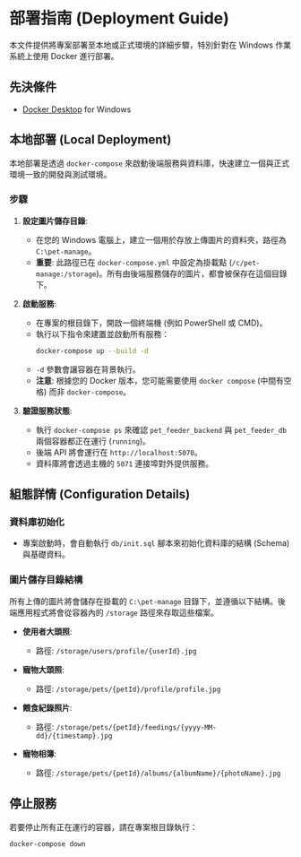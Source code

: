 # 部署指南 (Deployment Guide)

本文件提供將專案部署至本地或正式環境的詳細步驟，特別針對在 Windows 作業系統上使用 Docker 進行部署。

## 先決條件

- [Docker Desktop](https://www.docker.com/products/docker-desktop/) for Windows

## 本地部署 (Local Deployment)

本地部署是透過 `docker-compose` 來啟動後端服務與資料庫，快速建立一個與正式環境一致的開發與測試環境。

### 步驟

1.  **設定圖片儲存目錄**:
    *   在您的 Windows 電腦上，建立一個用於存放上傳圖片的資料夾，路徑為 `C:\pet-manage`。
    *   **重要**: 此路徑已在 `docker-compose.yml` 中設定為掛載點 (`/c/pet-manage:/storage`)。所有由後端服務儲存的圖片，都會被保存在這個目錄下。

2.  **啟動服務**:
    *   在專案的根目錄下，開啟一個終端機 (例如 PowerShell 或 CMD)。
    *   執行以下指令來建置並啟動所有服務：
        ```bash
        docker-compose up --build -d
        ```
    *   `-d` 參數會讓容器在背景執行。
    *   **注意**: 根據您的 Docker 版本，您可能需要使用 `docker compose` (中間有空格) 而非 `docker-compose`。

3.  **驗證服務狀態**:
    *   執行 `docker-compose ps` 來確認 `pet_feeder_backend` 與 `pet_feeder_db` 兩個容器都正在運行 (`running`)。
    *   後端 API 將會運行在 `http://localhost:5070`。
    *   資料庫將會透過主機的 `5071` 連接埠對外提供服務。

## 組態詳情 (Configuration Details)

### 資料庫初始化

-   專案啟動時，會自動執行 `db/init.sql` 腳本來初始化資料庫的結構 (Schema) 與基礎資料。

### 圖片儲存目錄結構

所有上傳的圖片將會儲存在掛載的 `C:\pet-manage` 目錄下，並遵循以下結構。後端應用程式將會從容器內的 `/storage` 路徑來存取這些檔案。

-   **使用者大頭照**:
    -   路徑: `/storage/users/profile/{userId}.jpg`

-   **寵物大頭照**:
    -   路徑: `/storage/pets/{petId}/profile/profile.jpg`

-   **餵食紀錄照片**:
    -   路徑: `/storage/pets/{petId}/feedings/{yyyy-MM-dd}/{timestamp}.jpg`

-   **寵物相簿**:
    -   路徑: `/storage/pets/{petId}/albums/{albumName}/{photoName}.jpg`

## 停止服務

若要停止所有正在運行的容器，請在專案根目錄執行：
```bash
docker-compose down
```
